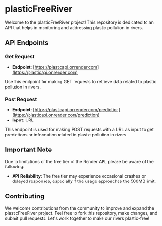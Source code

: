 # plasticFreeRiver

Welcome to the plasticFreeRiver project! This repository is dedicated to an API that helps in monitoring and addressing plastic pollution in rivers.

## API Endpoints

### Get Request
- **Endpoint**: [https://plasticapi.onrender.com](https://plasticapi.onrender.com)

Use this endpoint for making GET requests to retrieve data related to plastic pollution in rivers.

### Post Request
- **Endpoint**: [https://plasticapi.onrender.com/prediction](https://plasticapi.onrender.com/prediction)
- **Input**: URL

This endpoint is used for making POST requests with a URL as input to get predictions or information related to plastic pollution in rivers.

## Important Note

Due to limitations of the free tier of the Render API, please be aware of the following:

- **API Reliability**: The free tier may experience occasional crashes or delayed responses, especially if the usage approaches the 500MB limit.

## Contributing

We welcome contributions from the community to improve and expand the plasticFreeRiver project. Feel free to fork this repository, make changes, and submit pull requests. Let's work together to make our rivers plastic-free!


